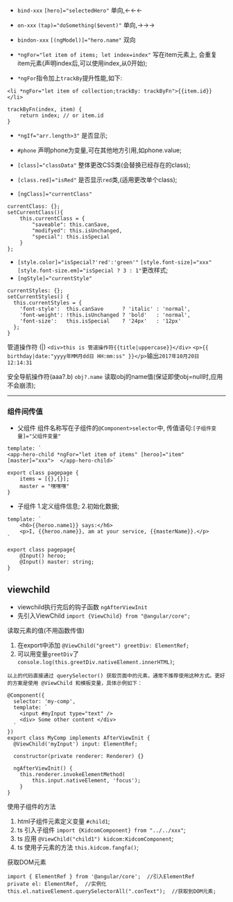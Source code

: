 * `bind-xxx` `[hero]="selectedHero"` 单向,←←←
* `on-xxx` `(tap)="doSomething($event)"` 单向,→→→
* `bindon-xxx` `[(ngModel)]="hero.name"` 双向

* `*ngFor="let item of items; let index=index"` 写在item元素上, 会重复item元素(声明index后,可以使用index,从0开始);
* `*ngFor`指令加上`trackBy`提升性能,如下:
```
<li *ngFor="let item of collection;trackBy: trackByFn">{{item.id}}</li>

trackByFn(index, item) {
    return index; // or item.id
}
```
* `*ngIf="arr.length>3"` 是否显示;
* `#phone` 声明phone为变量,可在其他地方引用,如phone.value;

* `[class]="classData"` 整体更改CSS类(会替换已经存在的class);
* `[class.red]="isRed"` 是否显示`red`类,(适用更改单个class);
* `[ngClass]="currentClass"`
```
currentClass: {};
setCurrentClass(){
    this.currentClass = {
        "saveable": this.canSave,
        "modifyed": this.isUnchanged,
        "special": this.isSpecial
    }
};
```

* `[style.color]="isSpecial?'red':'green'"` `[style.font-size]="xxx"` `[style.font-size.em]="isSpecial ? 3 : 1"`更改样式;
* `[ngStyle]="currentStyle"`
```
currentStyles: {};
setCurrentStyles() {
  this.currentStyles = {
    'font-style':  this.canSave      ? 'italic' : 'normal',
    'font-weight': !this.isUnchanged ? 'bold'   : 'normal',
    'font-size':   this.isSpecial    ? '24px'   : '12px'
  };
}
```

管道操作符 (|)
`<div>this is 管道操作符{{title|uppercase}}</div>`
`<p>{{ birthday|date:"yyyy年MM月dd日 HH:mm:ss" }}</p>`输出`2017年10月20日 12:14:31`

安全导航操作符(aaa?.b)
`obj?.name` 读取obj的name值(保证即使obj=null时,应用不会崩溃);

***

### 组件间传值
* 父组件
组件名称写在子组件的`@Component>selector`中, 传值语句:`[子组件变量]="父组件变量"`
```
template: `
<app-hero-child *ngFor="let item of items" [heroo]="item" [master]="xxx">  </app-hero-child>`

export class pagepage {
    items = [{},{}];
    master = "嘿嘿嘿"
}
```
* 子组件
1.定义组件信息; 2.初始化数据;
```
template: `
    <h6>{{heroo.name1}} says:</h6>
    <p>I, {{heroo.name}}, am at your service, {{masterName}}.</p>
`

export class pagepage{
    @Input() heroo;
    @Input() master: string;
}
```


## viewchild  

* viewchild执行完后的钩子函数 `ngAfterViewInit`
* 先引入ViewChild `import {ViewChild} from "@angular/core";`

读取元素的值(不用函数传值)  
1. 在export中添加 `@ViewChild("greet") greetDiv: ElementRef;`
2. 可以用变量`greetDiv`了 `console.log(this.greetDiv.nativeElement.innerHTML)`;
```
以上的代码直接通过 querySelector() 获取页面中的元素，通常不推荐使用这种方式。更好的方案是使用 @ViewChild 和模板变量，具体示例如下：

@Component({
  selector: 'my-comp',
  template: `
    <input #myInput type="text" />
    <div> Some other content </div>
  `
})
export class MyComp implements AfterViewInit {
  @ViewChild('myInput') input: ElementRef;

  constructor(private renderer: Renderer) {}

  ngAfterViewInit() {
    this.renderer.invokeElementMethod(
        this.input.nativeElement, 'focus');
    }
}

```

使用子组件的方法
1. html子组件元素定义变量 `#child1`;
2. ts 引入子组件 `import {KidcomComponent} from "../../xxx"`;
3. ts 应用 `@ViewChild("child1") kidcom:KidcomComponent`;
4. ts 使用子元素的方法 `this.kidcom.fangfa()`;


获取DOM元素
```
import { ElementRef } from '@angular/core';  //引入ElementRef
private el: ElementRef,  //实例化
this.el.nativeElement.querySelectorAll(".conText");  //获取到DOM元素;
```

